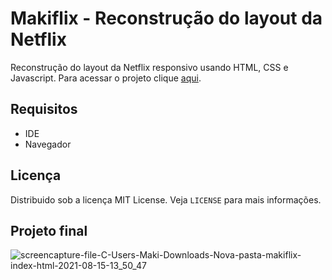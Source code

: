 # Makiflix - Reconstrução do layout da Netflix
Reconstrução do layout da Netflix responsivo usando HTML, CSS e Javascript. Para acessar o projeto clique [aqui](https://fernandamakihirose.github.io/makiflix/).

## Requisitos
- IDE
- Navegador

## Licença
Distribuido sob a licença MIT License. Veja `LICENSE` para mais informações.

## Projeto final
![screencapture-file-C-Users-Maki-Downloads-Nova-pasta-makiflix-index-html-2021-08-15-13_50_47](https://user-images.githubusercontent.com/72028645/129486112-6fb50fb9-b0be-4701-92c5-f979f5bc3b10.png)
